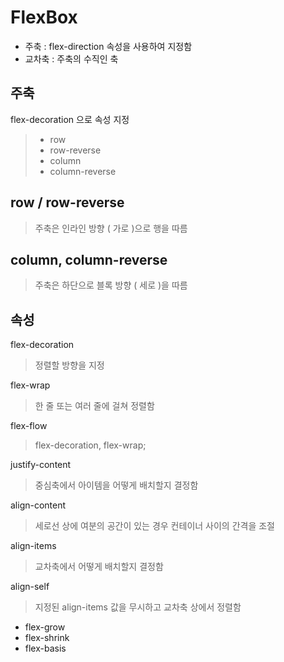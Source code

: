 # FlexBox
- 주축 : flex-direction 속성을 사용하여 지정함
- 교차축 : 주축의 수직인 축

## 주축
flex-decoration 으로 속성 지정
> - row
> - row-reverse
> - column
> - column-reverse

## row / row-reverse
> 주축은 인라인 방향 ( 가로 )으로 행을 따름

## column, column-reverse
> 주축은 하단으로 블록 방향 ( 세로 )을 따름

## 속성
flex-decoration 
  > 정렬할 방향을 지정

flex-wrap 
  > 한 줄 또는 여러 줄에 걸쳐 정렬함 

flex-flow 
> flex-decoration, flex-wrap;

justify-content
> 중심축에서 아이템을 어떻게 배치할지 결정함

align-content
> 세로선 상에 여분의 공간이 있는 경우 컨테이너 사이의 간격을 조절

align-items 
> 교차축에서 어떻게 배치할지 결정함
> 
align-self
> 지정된 align-items 값을 무시하고 교차축 상에서 정렬함
- flex-grow 
- flex-shrink  
- flex-basis 
